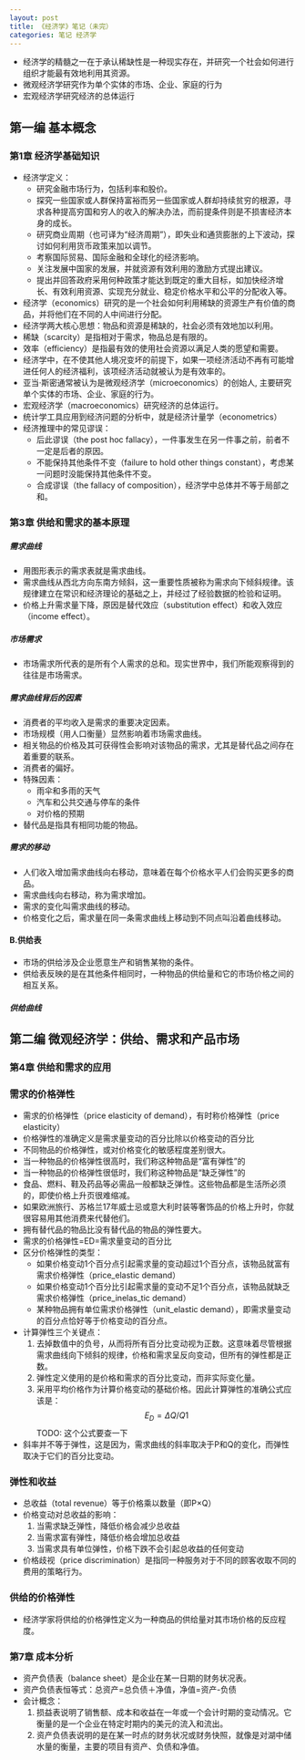 ```yaml
---
layout: post
title: 《经济学》笔记（未完）
categories: 笔记 经济学
---
```


* 经济学的精髓之一在于承认稀缺性是一种现实存在，并研究一个社会如何进行组织才能最有效地利用其资源。
* 微观经济学研究作为单个实体的市场、企业、家庭的行为
* 宏观经济学研究经济的总体运行

## 第一编 基本概念
### 第1章 经济学基础知识
* 经济学定义：
  * 研究金融市场行为，包括利率和股价。
  * 探究一些国家或人群保持富裕而另一些国家或人群却持续贫穷的根源，寻求各种提高穷国和穷人的收入的解决办法，而前提条件则是不损害经济本身的成长。
  * 研究商业周期（也可译为“经济周期”），即失业和通货膨胀的上下波动，探讨如何利用货币政策来加以调节。
  * 考察国际贸易、国际金融和全球化的经济影响。
  * 关注发展中国家的发展，并就资源有效利用的激励方式提出建议。
  * 提出并回答政府采用何种政策才能达到既定的重大目标，如加快经济增长、有效利用资源、实现充分就业、稳定价格水平和公平的分配收入等。
* 经济学（economics）研究的是一个社会如何利用稀缺的资源生产有价值的商品，并将他们在不同的人中间进行分配。
* 经济学两大核心思想：物品和资源是稀缺的，社会必须有效地加以利用。
* 稀缺（scarcity）是指相对于需求，物品总是有限的。
* 效率（efficiency）是指最有效的使用社会资源以满足人类的愿望和需要。
* 经济学中，在不使其他人境况变坏的前提下，如果一项经济活动不再有可能增进任何人的经济福利，该项经济活动就被认为是有效率的。
* 亚当·斯密通常被认为是微观经济学（microeconomics）的创始人, 主要研究单个实体的市场、企业、家庭的行为。
* 宏观经济学（macroeconomics）研究经济的总体运行。
* 统计学工具应用到经济问题的分析中，就是经济计量学（econometrics）
* 经济推理中的常见谬误：
  * 后此谬误（the post hoc fallacy），一件事发生在另一件事之前，前者不一定是后者的原因。
  * 不能保持其他条件不变（failure to hold other things constant），考虑某一问题时没能保持其他条件不变。
  * 合成谬误（the fallacy of composition），经济学中总体并不等于局部之和。

### 第3章 供给和需求的基本原理

##### 需求曲线
* 用图形表示的需求表就是需求曲线。
* 需求曲线从西北方向东南方倾斜，这一重要性质被称为需求向下倾斜规律。该规律建立在常识和经济理论的基础之上，并经过了经验数据的检验和证明。
* 价格上升需求量下降，原因是替代效应（substitution effect）和收入效应（income effect）。 

##### 市场需求
* 市场需求所代表的是所有个人需求的总和。现实世界中，我们所能观察得到的往往是市场需求。

##### 需求曲线背后的因素
* 消费者的平均收入是需求的重要决定因素。
* 市场规模（用人口衡量）显然影响着市场需求曲线。
* 相关物品的价格及其可获得性会影响对该物品的需求，尤其是替代品之间存在着重要的联系。
* 消费者的偏好。
* 特殊因素：
  * 雨伞和多雨的天气
  * 汽车和公共交通与停车的条件
  * 对价格的预期
* 替代品是指具有相同功能的物品。

##### 需求的移动
* 人们收入增加需求曲线向右移动，意味着在每个价格水平人们会购买更多的商品。
* 需求曲线向右移动，称为需求增加。
* 需求的变化叫需求曲线的移动。
* 价格变化之后，需求量在同一条需求曲线上移动到不同点叫沿着曲线移动。

#### B.供给表
* 市场的供给涉及企业愿意生产和销售某物的条件。
* 供给表反映的是在其他条件相同时，一种物品的供给量和它的市场价格之间的相互关系。

##### 供给曲线

## 第二编 微观经济学：供给、需求和产品市场
### 第4章 供给和需求的应用
### 需求的价格弹性
* 需求的价格弹性（price elasticity of demand），有时称价格弹性（price elasticity）
* 价格弹性的准确定义是需求量变动的百分比除以价格变动的百分比
* 不同物品的价格弹性，或对价格变化的敏感程度差别很大。
* 当一种物品的价格弹性很高时，我们称这种物品是“富有弹性”的
* 当一种物品的价格弹性很低时，我们称这种物品是“缺乏弹性”的
* 食品、燃料、鞋及药品等必需品一般都缺乏弹性。这些物品都是生活所必须的，即使价格上升页很难缩减。
* 如果欧洲旅行、苏格兰17年威士忌或意大利时装等奢饰品的价格上升时，你就很容易用其他消费来代替他们。
* 拥有替代品的物品比没有替代品的物品的弹性要大。
* 需求的价格弹性=ED=需求量变动的百分比
* 区分价格弹性的类型：
  * 如果价格变动1个百分点引起需求量的变动超过1个百分点，该物品就富有需求价格弹性（price_elastic demand）
  * 如果价格变动1个百分比引起需求量的变动不足1个百分点，该物品就缺乏需求价格弹性（price_inelas_tic demand）
  * 某种物品拥有单位需求价格弹性（unit_elastic demand），即需求量变动的百分点恰好等于价格变动的百分点。
* 计算弹性三个关键点：
  1. 去掉数值中的负号，从而将所有百分比变动视为正数。这意味着尽管根据需求曲线向下倾斜的规律，价格和需求呈反向变动，但所有的弹性都是正数。
  2. 弹性定义使用的是价格和需求的百分比变动，而非实际变化量。
  3. 采用平均价格作为计算价格变动的基础价格。因此计算弹性的准确公式应该是： 
$$E_D=ΔQ/Q1$$ TODO: 这个公式要查一下
* 斜率并不等于弹性，这是因为，需求曲线的斜率取决于P和Q的变化，而弹性取决于它们的百分比变动。
### 弹性和收益
* 总收益（total revenue）等于价格乘以数量（即P×Q）
* 价格变动对总收益的影响：
  1. 当需求缺乏弹性，降低价格会减少总收益
  2. 当需求富有弹性，降低价格会增加总收益
  3. 当需求具有单位弹性，价格下跌不会引起总收益的任何变动
* 价格歧视（price discrimination）是指同一种服务对于不同的顾客收取不同的费用的策略行为。
### 供给的价格弹性
* 经济学家将供给的价格弹性定义为一种商品的供给量对其市场价格的反应程度。
### 第7章 成本分析
* 资产负债表（balance sheet）是企业在某一日期的财务状况表。
* 资产负债表恒等式：总资产=总负债＋净值，净值=资产-负债
* 会计概念：
  1. 损益表说明了销售额、成本和收益在一年或一个会计时期的变动情况。它衡量的是一个企业在特定时期内的美元的流入和流出。
  2. 资产负债表说明的是在某一时点的财务状况或财务快照，就像是对湖中储水量的衡量，主要的项目有资产、负债和净值。
